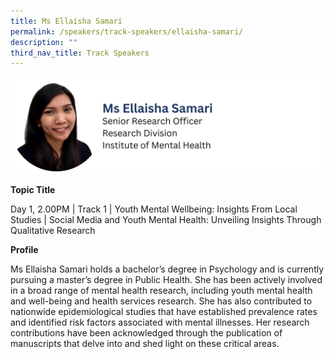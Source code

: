 ```yaml
---
title: Ms Ellaisha Samari
permalink: /speakers/track-speakers/ellaisha-samari/
description: ""
third_nav_title: Track Speakers
---
```

<div style="display: flex; flex-wrap: wrap;">
  <div style="flex-basis: 100%; max-width: 100%;">
    <img alt="track speakers 1" src="/images/SpeakersPhoto/ellaishasamariv0.png">
  </div></div>

<b>Topic Title</b>

<p id="left">Day 1, 2.00PM | Track 1 | Youth Mental Wellbeing: Insights From Local Studies | Social Media and Youth Mental Health: Unveiling Insights Through Qualitative Research </p>

<b>Profile</b>

Ms Ellaisha Samari holds a bachelor’s degree in Psychology and is currently pursuing a master’s degree in Public Health. She has been actively involved in a broad range of mental health research, including youth mental health and well-being and health services research. She has also contributed to nationwide epidemiological studies that have established prevalence rates and identified risk factors associated with mental illnesses. Her research contributions have been acknowledged through the publication of manuscripts that delve into and shed light on these critical areas.